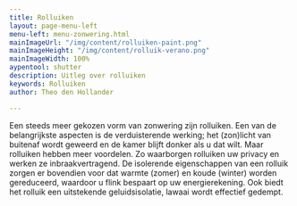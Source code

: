 ```yaml
---
title: Rolluiken
layout: page-menu-left
menu-left: menu-zonwering.html
mainImageUrl: "/img/content/rolluiken-paint.png"
mainImageHeight: "/img/content/rolluik-verano.png"
mainImageWidth: 100%
aypentool: shutter
description: Uitleg over rolluiken
keywords: Rolluiken
author: Theo den Hollander

---
```

Een steeds meer gekozen vorm van zonwering zijn rolluiken. Een van de belangrijkste aspecten is de verduisterende werking; het (zon)licht van buitenaf wordt geweerd en de kamer blijft donker als u dat wilt. Maar rolluiken hebben meer voordelen. Zo waarborgen rolluiken uw privacy en werken ze inbraakvertragend. De isolerende eigenschappen van een rolluik zorgen er bovendien voor dat warmte (zomer) en koude (winter) worden gereduceerd, waardoor u flink bespaart op uw energierekening. Ook biedt het rolluik een uitstekende geluidsisolatie, lawaai wordt effectief gedempt.